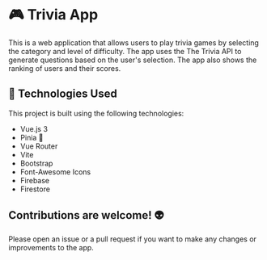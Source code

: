 # :video_game: Trivia App 
This is a web application that allows users to play trivia games by selecting the category and level of difficulty. The app uses the The Trivia API to generate questions based on the user's selection. The app also shows the ranking of users and their scores.

## :pushpin: Technologies Used 

This project is built using the following technologies:

- Vue.js 3
- Pinia :pineapple:
- Vue Router
- Vite
- Bootstrap
- Font-Awesome Icons
- Firebase
- Firestore

## Contributions are welcome! :alien: 

Please open an issue or a pull request if you want to make any changes or improvements to the app.
